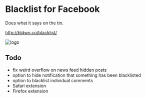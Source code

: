 # Blacklist for Facebook
Does what it says on the tin.

http://bldwn.co/blacklist/

![logo](http://bldwn.co/blacklist/logo.png)

## Todo
+ fix weird overflow on news feed hidden posts
+ option to hide notification that something has been blacklisted
+ option to blacklist individual comments
+ Safari extension
+ Firefox extension
